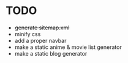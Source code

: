 # TODO

- ~~generate sitemap.xml~~
- minify css
- add a proper navbar
- make a static anime & movie list generator
- make a static blog generator
